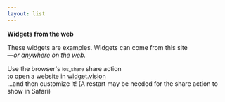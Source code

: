 ```yaml
---
layout: list
---
```


<b>
<!-- <span class="material-symbols-rounded">language</span><br> -->
Widgets from the web</b>

These widgets are examples. Widgets can come from this site<br>—<i>or anywhere on the web.</i>

Use the browser's <span class="material-symbols-rounded" style="font-size:80%">ios_share</span> share action<br>to open a website in <a href="https://testflight.apple.com/join/64xgwI8e">widget.vision</a><br>…and then customize it! (A restart may be needed for the share action to show in Safari)

